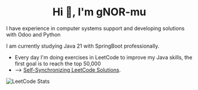 <h1 align="center">Hi 👋, I'm gNOR-mu</h1>
<p align="left">
</p>

I have experience in computer systems support and developing solutions with Odoo and Python

I am currently studying Java 21 with SpringBoot professionally.

- Every day I'm doing exercises in LeetCode to improve my Java skills, the first goal is to reach the top 50,000 
- --> [Self-Synchronizing LeetCode Solutions](https://github.com/gNOR-mu/LeetCode).


![LeetCode Stats](https://leetcard.jacoblin.cool/S3OmVUjryI?theme=chartreuse&font=Mukta%20Malar&ext=heatmap)

